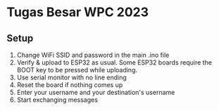 # Tugas Besar WPC 2023

## Setup
1. Change WiFi SSID and password in the main .ino file
2. Verify & upload to ESP32 as usual. Some ESP32 boards require the BOOT key to be pressed while uploading.
3. Use serial monitor with no line ending
4. Reset the board if nothing comes up
5. Enter your username and your destination's username
6. Start exchanging messages
